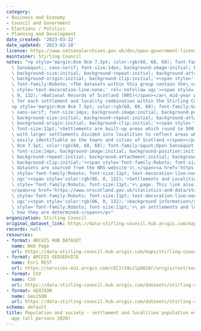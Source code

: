 ```yaml
---
category:
- Business and Economy
- Council and Government
- Elections / Politics
- Planning and Development
date_created: '2023-03-22'
date_updated: '2023-03-28'
license: https://www.nationalarchives.gov.uk/doc/open-government-licence/version/3/
maintainer: Stirling Council
notes: "<p style='margin:0cm 0cm 7.5pt; color:rgb(68, 68, 68); font-family:&quot;Open\
  \ Sans&quot;, sans-serif; font-size:14px; background-image:initial; background-position:initial;\
  \ background-size:initial; background-repeat:initial; background-attachment:initial;\
  \ background-origin:initial; background-clip:initial;'><span style='font-size:11pt;\
  \ font-family:Roboto;'>The datasets within this group contain the\_<a href='https://www.nrscotland.gov.uk/'\
  \ style='text-decoration-line:none;' rel='nofollow ugc'><span style='color:rgb(86,\
  \ 0, 132);'>National Records of Scotland (NRS)</span></a>\_mid-year population estimates\
  \ for each settlement and locality combination within the Stirling Council area.</span></p>\n\
  <p style='margin:0cm 0cm 7.5pt; color:rgb(68, 68, 68); font-family:&quot;Open Sans&quot;,\
  \ sans-serif; font-size:14px; background-image:initial; background-position:initial;\
  \ background-size:initial; background-repeat:initial; background-attachment:initial;\
  \ background-origin:initial; background-clip:initial;'><span style='font-family:Roboto;\
  \ font-size:11pt;'>Settlements are built-up areas which round to 500 people or more,\
  \ with larger settlements divided into localities to reflect areas which are more\
  \ easily identifiable as the towns and cities of Scotland.</span></p>\n<p style='margin:0cm\
  \ 0cm 7.5pt; color:rgb(68, 68, 68); font-family:&quot;Open Sans&quot;, sans-serif;\
  \ font-size:14px; background-image:initial; background-position:initial; background-size:initial;\
  \ background-repeat:initial; background-attachment:initial; background-origin:initial;\
  \ background-clip:initial;'><span style='font-family:Roboto; font-size:11pt;'>The\
  \ datasets are sourced from the NRS website's\_</span><a href='https://www.nrscotland.gov.uk/statistics-and-data/statistics/statistics-by-theme/population/population-estimates/settlements-and-localities'\
  \ style='font-family:Roboto; font-size:11pt; text-decoration-line:none;' rel='nofollow\
  \ ugc'><span style='color:rgb(86, 0, 132);'>Settlements and Localities'</span></a><span\
  \ style='font-family:Roboto; font-size:11pt;'>\_page. This link also provides access\_\
  </span><a href='https://www.nrscotland.gov.uk/statistics-and-data/statistics/statistics-by-theme/population/population-estimates/special-area-population-estimates/settlements-and-localities/background-information'\
  \ style='font-family:Roboto; font-size:11pt; text-decoration-line:none;' rel='nofollow\
  \ ugc'><span style='color:rgb(86, 0, 132);'>background information</span></a><span\
  \ style='font-family:Roboto; font-size:11pt;'>\_on settlements and localities and\
  \ how they are determined.</span></p>"
organization: Stirling Council
original_dataset_link: https://data-stirling-council.hub.arcgis.com/maps/stirling-council::population-and-society-settlement-and-localities-population-estimates-by-age-all-persons-2020
records: null
resources:
- format: ARCGIS HUB DATASET
  name: Web Page
  url: https://data-stirling-council.hub.arcgis.com/maps/stirling-council::population-and-society-settlement-and-localities-population-estimates-by-age-all-persons-2020
- format: ARCGIS GEOSERVICE
  name: Esri REST
  url: https://services-eu1.arcgis.com/cECIr59LclpO818r/arcgis/rest/services/population%20and%20society%20-%20settlement%20and%20localities%20population%20estimates%20by%20age%20(all%20persons%202020)/FeatureServer/0
- format: CSV
  name: CSV
  url: https://data-stirling-council.hub.arcgis.com/datasets/stirling-council::population-and-society-settlement-and-localities-population-estimates-by-age-all-persons-2020.csv?outSR=%7B%22latestWkid%22%3A3857%2C%22wkid%22%3A102100%7D
- format: GEOJSON
  name: GeoJSON
  url: https://data-stirling-council.hub.arcgis.com/datasets/stirling-council::population-and-society-settlement-and-localities-population-estimates-by-age-all-persons-2020.geojson?outSR=%7B%22latestWkid%22%3A3857%2C%22wkid%22%3A102100%7D
schema: default
title: Population and society - settlement and localities population estimates by
  age (all persons 2020)
---
```

